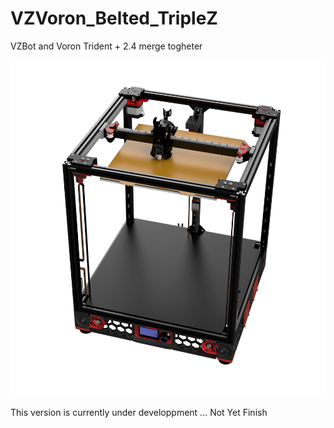 # VZVoron_Belted_TripleZ
 VZBot and Voron Trident + 2.4 merge togheter

 ![plot](./PICTURES/VZTrident_Belted_TripleZ_Assembly_2022-Nov-10_06-35-51AM-000.png)

 This version is currently under developpment ... Not Yet Finish

